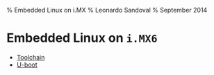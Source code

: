 % Embedded Linux on i.MX
% Leonardo Sandoval
% September 2014

# Embedded Linux on `i.MX6`

* [Toolchain](./toolchain.html)
* [U-boot](./uboot.html)
